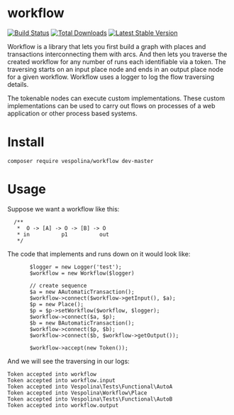 workflow
========

[![Build Status](https://secure.travis-ci.org/vespolina/workflow.png?branch=master)](http://travis-ci.org/vespolina/workflow)
[![Total Downloads](https://poser.pugx.org/vespolina/workflow/downloads.png)](https://packagist.org/packages/vespolina/workflow)
[![Latest Stable Version](https://poser.pugx.org/vespolina/workflow/v/stable.png)](https://packagist.org/packages/vespolina/workflow)

Workflow is a library that lets you first build a graph with places and transactions
interconnecting them with arcs. And then lets you traverse the created workflow for
any number of runs each identifiable via a token. The traversing starts on an input
place node and ends in an output place node for a given workflow. Workflow uses a
logger to log the flow traversing details.

The tokenable nodes can execute custom implementations. These custom implementations
can be used to carry out flows on processes of a web application or other process
based systems.

Install
=======

```
composer require vespolina/workflow dev-master
```
Usage
=====

Suppose we want a workflow like this:
```
  /**
   *  O -> [A] -> O -> [B] -> O
   * in          p1          out
   */
 ```

 The code that implements and runs down on it would look like:
 ```
        $logger = new Logger('test');
        $workflow = new Workflow($logger)

        // create sequence
        $a = new AAutomaticTransaction();
        $workflow->connect($workflow->getInput(), $a);
        $p = new Place();
        $p = $p->setWorkflow($workflow, $logger);
        $workflow->connect($a, $p);
        $b = new BAutomaticTransaction();
        $workflow->connect($p, $b);
        $workflow->connect($b, $workflow->getOutput());

        $workflow->accept(new Token());
```

And we will see the traversing in our logs:
```
Token accepted into workflow
Token accepted into workflow.input
Token accepted into Vespolina\Tests\Functional\AutoA
Token accepted into Vespolina\Workflow\Place
Token accepted into Vespolina\Tests\Functional\AutoB
Token accepted into workflow.output
```